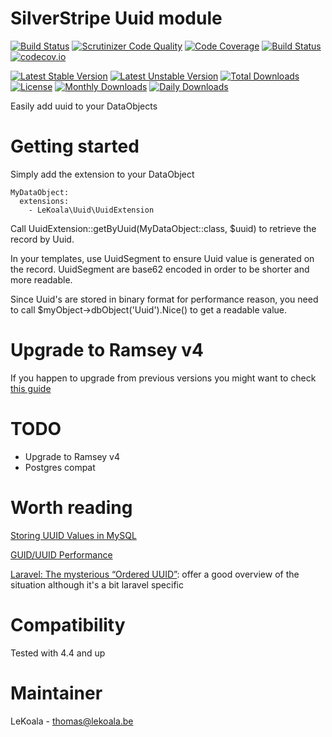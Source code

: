 SilverStripe Uuid module
==================
[![Build Status](https://travis-ci.com/lekoala/silverstripe-uuid.svg?branch=master)](https://travis-ci.com/lekoala/silverstripe-uuid)
[![Scrutinizer Code Quality](https://scrutinizer-ci.com/g/lekoala/silverstripe-uuid/badges/quality-score.png?b=master)](https://scrutinizer-ci.com/g/lekoala/silverstripe-uuid/?branch=master)
[![Code Coverage](https://scrutinizer-ci.com/g/lekoala/silverstripe-uuid/badges/coverage.png?b=master)](https://scrutinizer-ci.com/g/lekoala/silverstripe-uuid/?branch=master)
[![Build Status](https://scrutinizer-ci.com/g/lekoala/silverstripe-uuid/badges/build.png?b=master)](https://scrutinizer-ci.com/g/lekoala/silverstripe-uuid/build-status/master)
[![codecov.io](https://codecov.io/github/lekoala/silverstripe-uuid/coverage.svg?branch=master)](https://codecov.io/github/lekoala/silverstripe-uuid?branch=master)

[![Latest Stable Version](https://poser.pugx.org/lekoala/silverstripe-uuid/version)](https://packagist.org/packages/lekoala/silverstripe-uuid)
[![Latest Unstable Version](https://poser.pugx.org/lekoala/silverstripe-uuid/v/unstable)](//packagist.org/packages/lekoala/silverstripe-uuid)
[![Total Downloads](https://poser.pugx.org/lekoala/silverstripe-uuid/downloads)](https://packagist.org/packages/lekoala/silverstripe-uuid)
[![License](https://poser.pugx.org/lekoala/silverstripe-uuid/license)](https://packagist.org/packages/lekoala/silverstripe-uuid)
[![Monthly Downloads](https://poser.pugx.org/lekoala/silverstripe-uuid/d/monthly)](https://packagist.org/packages/lekoala/silverstripe-uuid)
[![Daily Downloads](https://poser.pugx.org/lekoala/silverstripe-uuid/d/daily)](https://packagist.org/packages/lekoala/silverstripe-uuid)

Easily add uuid to your DataObjects

Getting started
==================

Simply add the extension to your DataObject

	MyDataObject:
	  extensions:
	    - LeKoala\Uuid\UuidExtension

Call UuidExtension::getByUuid(MyDataObject::class, $uuid) to retrieve the record by Uuid.

In your templates, use UuidSegment to ensure Uuid value is generated on the record.
UuidSegment are base62 encoded in order to be shorter and more readable.

Since Uuid's are stored in binary format for performance reason, you need to call $myObject->dbObject('Uuid').Nice()
to get a readable value.

Upgrade to Ramsey v4
==================

If you happen to upgrade from previous versions you might want to check [this guide](https://uuid.ramsey.dev/en/latest/upgrading/3-to-4.html)

TODO
==================

- Upgrade to Ramsey v4
- Postgres compat

Worth reading
==================
[Storing UUID Values in MySQL](https://www.percona.com/blog/2014/12/19/store-uuid-optimized-way/)

[GUID/UUID Performance](https://mariadb.com/kb/en/guiduuid-performance/)

[Laravel: The mysterious “Ordered UUID”](https://itnext.io/laravel-the-mysterious-ordered-uuid-29e7500b4f8): offer a good overview of the situation although it's a bit laravel specific

Compatibility
==================
Tested with 4.4 and up

Maintainer
==================
LeKoala - thomas@lekoala.be
